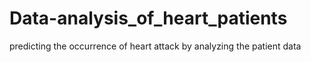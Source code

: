 # Data-analysis_of_heart_patients
predicting the occurrence of heart attack by analyzing the patient data 
